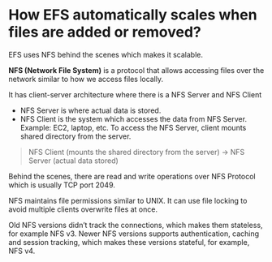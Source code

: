 # How EFS automatically scales when files are added or removed?

EFS uses NFS behind the scenes which makes it scalable.

**NFS (Network File System)** is a protocol that allows accessing files over the network similar to how we access files locally.

It has client-server architecture where there is a NFS Server and NFS Client
- NFS Server is where actual data is stored.
- NFS Client is the system which accesses the data from NFS Server. Example: EC2, laptop, etc. To access the NFS Server, client mounts shared directory from the server.

> NFS Client (mounts the shared directory from the server) -> NFS Server (actual data stored)

Behind the scenes, there are read and write operations over NFS Protocol which is usually TCP port 2049.

NFS maintains file permissions similar to UNIX. It can use file locking to avoid multiple clients overwrite files at once.

Old NFS versions didn’t track the connections, which makes them stateless, for example NFS v3. Newer NFS versions supports authentication, caching and session tracking, which makes these versions stateful, for example, NFS v4.
